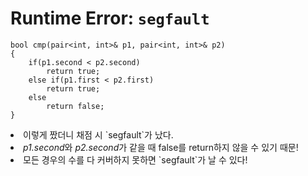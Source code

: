 # Runtime Error: `segfault`

    bool cmp(pair<int, int>& p1, pair<int, int>& p2)
    {
        if(p1.second < p2.second)
            return true;
        else if(p1.first < p2.first)
            return true;
        else
            return false; 
    }

<li> 이렇게 짰더니 채점 시 `segfault`가 났다.
<li> <i>p1.second</i>와 <i>p2.second</i>가 같을 때 false를 return하지 않을 수 있기 때문!
<li> 모든 경우의 수를 다 커버하지 못하면 `segfault`가 날 수 있다!